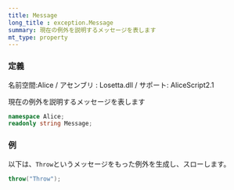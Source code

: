 ```yaml
---
title: Message
long_title : exception.Message
summary: 現在の例外を説明するメッセージを表します
mt_type: property
---
```

### 定義
名前空間:Alice / アセンブリ : Losetta.dll / サポート: AliceScript2.1

現在の例外を説明するメッセージを表します

```cs title="AliceScript"
namespace Alice;
readonly string Message;
```

### 例
以下は、`Throw`というメッセージをもった例外を生成し、スローします。

```cs title="AliceScript"
throw("Throw");
```

